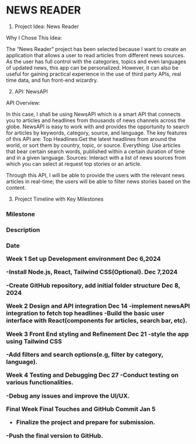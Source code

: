 # NEWS READER
1. Project Idea: News Reader

Why I Chose This Idea:

The “News Reader” project has been selected because I want to create an application that allows a user to read articles from different news sources. As the user has full control with the categories, topics and even languages of updated news, this app can be personalized. However, it can also be useful for gaining practical experience in the use of third party APIs, real time data, and fun front-end wizardry.

2. API: NewsAPI


API Overview:

In this case, I shall be using NewsAPI which is a smart API that connects you to articles and headlines from thousands of news channels across the globe. NewsAPI is easy to work with and provides the opportunity to search for articles by keywords, category, source, and language. The key features of this API are:
Top Headlines:Get the latest headlines from around the world, or sort them by country, topic, or source.
Everything: Use articles that bear certain search words, published within a certain duration of time and in a given language.
Sources: Interact with a list of news sources from which you can select at request top stories or an article.


Through this API, I will be able to provide the users with the relevant news articles in real-time; the users will be able to filter news stories based on the content.













3. Project Timeline with Key Milestones

<h3> Milestone 

<h3>Description

<h3>Date

Week 1
Set up Development environment
Dec 6,2024

-Install Node.js, React, Tailwind CSS(Optional).
Dec 7,2024

-Create GitHub repository, add initial folder structure
Dec 8, 2024

Week 2
Design and API integration
Dec 14
-implement newsAPI integration to fetch top headlines
-Build the basic user interface with React(components for articles, search bar, etc).




Week 3
Front End styling and Refinement
Dec 21
-style the app using Tailwind CSS

-Add filters and search options(e.g, filter by category, language).


Week 4
Testing and Debugging
Dec 27
-Conduct testing on various functionalities.




-Debug any issues and improve the UI/UX.




Final Week
Final Touches and GitHub Commit
Jan 5
- Finalize the project and prepare for submission.




-Push the final version to GitHub.













